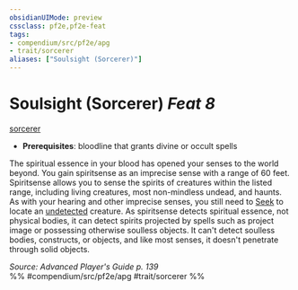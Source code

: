 ```yaml
---
obsidianUIMode: preview
cssclass: pf2e,pf2e-feat
tags:
- compendium/src/pf2e/apg
- trait/sorcerer
aliases: ["Soulsight (Sorcerer)"]
---
```

# Soulsight (Sorcerer)  *Feat 8*  
[sorcerer](/rules/traits/sorcerer.md)  

- **Prerequisites**: bloodline that grants divine or occult spells

The spiritual essence in your blood has opened your senses to the world beyond. You gain spiritsense as an imprecise sense with a range of 60 feet. Spiritsense allows you to sense the spirits of creatures within the listed range, including living creatures, most non-mindless undead, and haunts. As with your hearing and other imprecise senses, you still need to [Seek](/rules/actions/seek.md) to locate an [undetected](/rules/conditions.md#Undetected) creature. As spiritsense detects spiritual essence, not physical bodies, it can detect spirits projected by spells such as project image or possessing otherwise soulless objects. It can't detect soulless bodies, constructs, or objects, and like most senses, it doesn't penetrate through solid objects.

*Source: Advanced Player's Guide p. 139*  
%% #compendium/src/pf2e/apg #trait/sorcerer %%